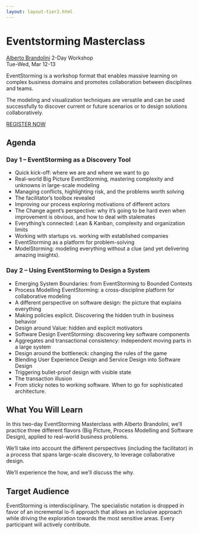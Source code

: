 ```yaml
---
layout: layout-tier2.html
---
```

<div class="container section workshop-single-page">
    <div class="row">
        <div class="col-xs-12 col-sm-2">
            <div class="speaker-container">
                <a href="../speakers/alberto-brandolini.html"><div class="speaker-img alberto-brandolini keep-color"></div></a>
            </div>
        </div>
        <div class="col-xs-12 col-sm-8 content">
            <h1>Eventstorming Masterclass</h1>
            <p><span class="speaker-name"><a href="../speakers/alberto-brandolini.html">Alberto Brandolini</a></span>
            <span class="duration">2-Day Workshop<br>Tue-Wed, Mar 12-13</span></p>
            <p>EventStorming is a workshop format that enables massive learning on complex business domains and promotes collaboration between disciplines and teams.</p>
            <p>The modeling and visualization techniques are versatile and can be used successfully to discover current or future scenarios or to design solutions collaboratively.</p>
            <div class="text-center"><a class="btn" href="https://ti.to/EDDD/explore-ddd-2024">REGISTER NOW</a></div>
            <h2>Agenda</h2>
            <h3>Day 1 – EventStorming as a Discovery Tool</h3>
            <ul>
                <li>Quick kick-off: where we are and where we want to go</li>
                <li>Real-world Big Picture EventStorming, mastering complexity and unknowns in large-scale modeling</li>
                <li>Managing conflicts, highlighting risk, and the problems worth solving</li>
                <li>The facilitator’s toolbox revealed</li>
                <li>Improving our process exploring motivations of different actors</li>
                <li>The Change agent’s perspective: why it’s going to be hard even when improvement is obvious, and how to deal with stalemates</li>
                <li>Everything’s connected: Lean & Kanban, complexity and organization limits</li>
                <li>Working with startups vs. working with established companies</li>
                <li>EventStorming as a platform for problem-solving</li>
                <li>ModelStorming: modeling everything without a clue (and yet delivering amazing insights).</li>
            </ul>
            <h3>Day 2 – Using EventStorming to Design a System</h3>
            <ul>
                <li>Emerging System Boundaries: from EventStorming to Bounded Contexts</li>
                <li>Process Modelling EventStorming: a cross-discipline platform for collaborative modeling</li>
                <li>A different perspective on software design: the picture that explains everything</li>
                <li>Making policies explicit. Discovering the hidden truth in business behavior</li>
                <li>Design around Value: hidden and explicit motivators</li>
                <li>Software Design EventStorming: discovering key software components</li>
                <li>Aggregates and transactional consistency: independent moving parts in a large system</li>
                <li>Design around the bottleneck: changing the rules of the game</li>
                <li>Blending User Experience Design and Service Design into Software Design</li>
                <li>Triggering bullet-proof design with visible state</li>
                <li>The transaction illusion</li>
                <li>From sticky notes to working software. When to go for sophisticated architecture.</li>
            </ul>
            <h2>What You Will Learn</h2>
            <p>In this two-day EventStorming Masterclass with Alberto Brandolini, we’ll practice three different flavors (Big Picture, Process Modelling and Software Design), applied to real-world business problems.</p>
            <p>We’ll take into account the different perspectives (including the facilitator) in a process that spans large-scale discovery, to leverage collaborative design.</p>
            <p>We’ll experience the how, and we’ll discuss the why.</p>
            <h2>Target Audience</h2>
            <p>EventStorming is interdisciplinary. The specialistic notation is dropped in favor of an incremental lo-fi approach that allows an inclusive approach while driving the exploration towards the most sensitive areas. Every participant will actively contribute.</p>
        </div>
    </div>
</div>